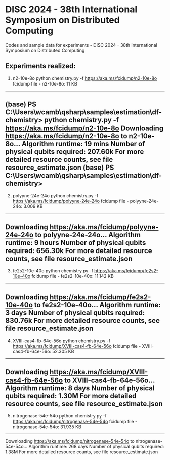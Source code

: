# DISC 2024 - 38th International Symposium on Distributed Computing
Codes and sample data for experiments - DISC 2024 - 38th International Symposium on Distributed Computing

Experiments realized:
-----------------------------------------------------------------------------------------------------------
1) n2-10e-8o
python chemistry.py -f https://aka.ms/fcidump/n2-10e-8o
fcidump file - n2-10e-8o: 11 KB
-----------------------------------------------------------------------------------------------------------
(base) PS C:\Users\wcamb\qsharp\samples\estimation\df-chemistry> python chemistry.py -f https://aka.ms/fcidump/n2-10e-8o
Downloading https://aka.ms/fcidump/n2-10e-8o to n2-10e-8o...
Algorithm runtime: 19 mins
Number of physical qubits required: 207.60k
For more detailed resource counts, see file resource_estimate.json
(base) PS C:\Users\wcamb\qsharp\samples\estimation\df-chemistry>
-----------------------------------------------------------------------------------------------------------
2) polyyne-24e-24o
python chemistry.py -f https://aka.ms/fcidump/polyyne-24e-24o
fcidump file - polyyne-24e-24o: 3.009 KB
-----------------------------------------------------------------------------------------------------------
Downloading https://aka.ms/fcidump/polyyne-24e-24o to polyyne-24e-24o...
Algorithm runtime: 9 hours
Number of physical qubits required: 656.30k
For more detailed resource counts, see file resource_estimate.json
-----------------------------------------------------------------------------------------------------------
3) fe2s2-10e-40o
python chemistry.py -f https://aka.ms/fcidump/fe2s2-10e-40o
fcidump file - fe2s2-10e-40o: 11.142 KB
-----------------------------------------------------------------------------------------------------------
Downloading https://aka.ms/fcidump/fe2s2-10e-40o to fe2s2-10e-40o...
Algorithm runtime: 3 days
Number of physical qubits required: 830.76k
For more detailed resource counts, see file resource_estimate.json
-----------------------------------------------------------------------------------------------------------
4) XVIII-cas4-fb-64e-56o
python chemistry.py -f https://aka.ms/fcidump/XVIII-cas4-fb-64e-56o
fcidump file - XVIII-cas4-fb-64e-56o: 52.305 KB
-----------------------------------------------------------------------------------------------------------
Downloading https://aka.ms/fcidump/XVIII-cas4-fb-64e-56o to XVIII-cas4-fb-64e-56o...
Algorithm runtime: 8 days
Number of physical qubits required: 1.30M
For more detailed resource counts, see file resource_estimate.json
-----------------------------------------------------------------------------------------------------------
5) nitrogenase-54e-54o
python chemistry.py -f https://aka.ms/fcidump/nitrogenase-54e-54o
fcidump file - nitrogenase-54e-54o: 31.935 KB
-----------------------------------------------------------------------------------------------------------
Downloading https://aka.ms/fcidump/nitrogenase-54e-54o to nitrogenase-54e-54o...
Algorithm runtime: 268 days
Number of physical qubits required: 1.38M
For more detailed resource counts, see file resource_estimate.json
